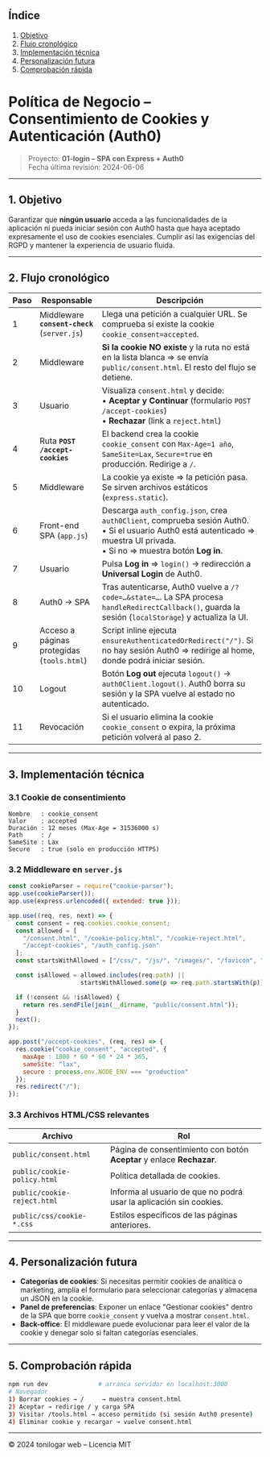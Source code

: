 ## Índice
1. [Objetivo](#1-objetivo)
2. [Flujo cronológico](#2-flujo-cronológico)
3. [Implementación técnica](#3-implementación-técnica)
4. [Personalización futura](#4-personalización-futura)
5. [Comprobación rápida](#5-comprobación-rápida)

# Política de Negocio – Consentimiento de Cookies y Autenticación (Auth0)

> Proyecto: **01-login – SPA con Express + Auth0**  
> Fecha última revisión: 2024-06-06

---

## 1. Objetivo
Garantizar que **ningún usuario** acceda a las funcionalidades de la aplicación ni pueda iniciar sesión con Auth0 hasta que haya aceptado expresamente el uso de cookies esenciales. Cumplir así las exigencias del RGPD y mantener la experiencia de usuario fluida.

---

## 2. Flujo cronológico

| Paso | Responsable | Descripción |
|------|-------------|-------------|
| 1 | Middleware **`consent-check`** (`server.js`) | Llega una petición a cualquier URL. Se comprueba si existe la cookie `cookie_consent=accepted`. |
| 2 | Middleware | **Si la cookie NO existe** y la ruta no está en la lista blanca ⇒ se envía `public/consent.html`. El resto del flujo se detiene. |
| 3 | Usuario | Visualiza `consent.html` y decide:<br/>• **Aceptar y Continuar** (formulario `POST /accept-cookies`) <br/>• **Rechazar** (link a `reject.html`) |
| 4 | Ruta **`POST /accept-cookies`** | El backend crea la cookie `cookie_consent` con `Max-Age=1 año`, `SameSite=Lax`, `Secure=true` en producción. Redirige a `/`. |
| 5 | Middleware | La cookie ya existe ⇒ la petición pasa. Se sirven archivos estáticos (`express.static`). |
| 6 | Front-end SPA (`app.js`) | Descarga `auth_config.json`, crea `auth0Client`, comprueba sesión Auth0.<br/>• Si el usuario Auth0 está autenticado ⇒ muestra UI privada.<br/>• Si no ⇒ muestra botón **Log in**. |
| 7 | Usuario | Pulsa **Log in** ⇒ `login()` → redirección a **Universal Login** de Auth0. |
| 8 | Auth0 → SPA | Tras autenticarse, Auth0 vuelve a `/?code=…&state=…`. La SPA procesa `handleRedirectCallback()`, guarda la sesión (`localStorage`) y actualiza la UI. |
| 9 | Acceso a páginas protegidas (`tools.html`) | Script inline ejecuta `ensureAuthenticatedOrRedirect("/")`. Si no hay sesión Auth0 ⇒ redirige al home, donde podrá iniciar sesión. |
| 10 | Logout | Botón **Log out** ejecuta `logout()` → `auth0Client.logout()`. Auth0 borra su sesión y la SPA vuelve al estado no autenticado. |
| 11 | Revocación | Si el usuario elimina la cookie `cookie_consent` o expira, la próxima petición volverá al paso 2. |

---

## 3. Implementación técnica

### 3.1 Cookie de consentimiento
```
Nombre   : cookie_consent
Valor    : accepted
Duración : 12 meses (Max-Age = 31536000 s)
Path     : /
SameSite : Lax
Secure   : true (solo en producción HTTPS)
``` 

### 3.2 Middleware en `server.js`
```js
const cookieParser = require("cookie-parser");
app.use(cookieParser());
app.use(express.urlencoded({ extended: true }));

app.use((req, res, next) => {
  const consent = req.cookies.cookie_consent;
  const allowed = [
    "/consent.html", "/cookie-policy.html", "/cookie-reject.html",
    "/accept-cookies", "/auth_config.json"
  ];
  const startsWithAllowed = ["/css/", "/js/", "/images/", "/favicon", "/fonts/"];

  const isAllowed = allowed.includes(req.path) ||
                    startsWithAllowed.some(p => req.path.startsWith(p));

  if (!consent && !isAllowed) {
    return res.sendFile(join(__dirname, "public/consent.html"));
  }
  next();
});

app.post("/accept-cookies", (req, res) => {
  res.cookie("cookie_consent", "accepted", {
    maxAge : 1000 * 60 * 60 * 24 * 365,
    sameSite: "lax",
    secure : process.env.NODE_ENV === "production"
  });
  res.redirect("/");
});
```

### 3.3 Archivos HTML/CSS relevantes
| Archivo | Rol |
|---------|-----|
| `public/consent.html` | Página de consentimiento con botón **Aceptar** y enlace **Rechazar**. |
| `public/cookie-policy.html`  | Política detallada de cookies. |
| `public/cookie-reject.html`  | Informa al usuario de que no podrá usar la aplicación sin cookies. |
| `public/css/cookie-*.css` | Estilos específicos de las páginas anteriores. |

---

## 4. Personalización futura
* **Categorías de cookies**: Si necesitas permitir cookies de analítica o marketing, amplía el formulario para seleccionar categorías y almacena un JSON en la cookie.
* **Panel de preferencias**: Exponer un enlace "Gestionar cookies" dentro de la SPA que borre `cookie_consent` y vuelva a mostrar `consent.html`.
* **Back-office**: El middleware puede evolucionar para leer el valor de la cookie y denegar solo si faltan categorías esenciales.

---

## 5. Comprobación rápida
```bash
npm run dev              # arranca servidor en localhost:3000
# Navegador
1) Borrar cookies → /     → muestra consent.html
2) Aceptar → redirige / y carga SPA
3) Visitar /tools.html → acceso permitido (si sesión Auth0 presente)
4) Eliminar cookie y recargar → vuelve consent.html
```

---

© 2024 tonilogar web – Licencia MIT
